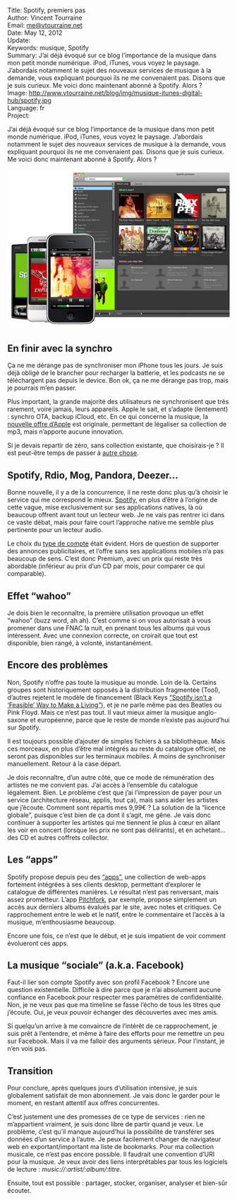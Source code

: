 Title:    Spotify, premiers pas  
Author:   Vincent Tourraine  
Email:    me@vtourraine.net  
Date:     May 12, 2012  
Update:   
Keywords: musique, Spotify  
Summary:  J’ai déjà évoqué sur ce blog l’importance de la musique dans mon petit monde numérique. iPod, iTunes, vous voyez le paysage. J’abordais notamment le sujet des nouveaux services de musique à la demande, vous expliquant pourquoi ils ne me convenaient pas. Disons que je suis curieux. Me voici donc maintenant abonné à Spotify. Alors ?  
Image:    http://www.vtourraine.net/blog/img/musique-itunes-digital-hub/spotify.jpg  
Language: fr  
Project:  

<p>J’ai déjà évoqué sur ce blog l’importance de la musique dans mon petit monde numérique. iPod, iTunes, vous voyez le paysage. J’abordais notamment le sujet des nouveaux services de musique à la demande, vous expliquant pourquoi ils ne me convenaient pas. Disons que je suis curieux. Me voici donc maintenant abonné à Spotify. Alors ?</p>

<div class="slideshow">
	<img src="img/musique-itunes-digital-hub/spotify.jpg" alt="Spotify" />
</div>
<h2>En finir avec la synchro</h2>
<p>
    Ça ne me dérange pas de synchroniser mon iPhone tous les jours. Je suis déjà obligé de le brancher pour recharger la batterie, et les podcasts ne se téléchargent pas depuis le device. Bon ok, ça ne me dérange pas trop, mais je pourrais m’en passer.
</p>
<p>
    Plus important, la grande majorité des utilisateurs ne synchronisent que très rarement, voire jamais, leurs appareils. Apple le sait, et s’adapte (lentement) : synchro OTA, backup iCloud, etc. En ce qui concerne la musique, la <a href="http://www.apple.com/itunes/itunes-match/">nouvelle offre d’Apple</a> est originale, permettant de légaliser sa collection de mp3, mais n’apporte aucune innovation.
</p>
<p>
    Si je devais repartir de zéro, sans collection existante, que choisirais-je ? Il est peut-être temps de passer à <a href="http://www.vtourraine.net/blog/musique-itunes-digital-hub">autre chose</a>.
</p>

<h2>Spotify, Rdio, Mog, Pandora, Deezer…</h2>
<p>
    Bonne nouvelle, il y a de la concurrence, il ne reste donc plus qu’à choisir le service qui me correspond le mieux. <a href="http://www.spotify.com">Spotify</a>, en plus d’être à l’origine de cette vague, mise exclusivement sur ses applications natives, là où beaucoup offrent avant tout un lecteur web. Je ne vais pas rentrer ici dans ce vaste débat, mais pour faire court l’approche native me semble plus pertinente pour un lecteur audio.
</p>
<p>
    Le choix du <a href="http://www.spotify.com/get-spotify/overview/">type de compte</a> était évident. Hors de question de supporter des annonces publicitaires, et l’offre sans ses applications mobiles n’a pas beaucoup de sens. C’est donc Premium, avec un prix qui reste très abordable (inférieur au prix d’un CD par mois, pour comparer ce qui comparable). 
</p>

<h2>Effet “wahoo”</h2>
<p>
    Je dois bien le reconnaître, la première utilisation provoque un effet “wahoo” (buzz word, ah ah). C’est comme si on vous autorisait à vous promener dans une FNAC la nuit, en prenant tous les albums qui vous intéressent. Avec une connexion correcte, on croirait que tout est disponible, bien rangé, à volonté, instantanément. 
</p>

<h2>Encore des problèmes</h2>
<p>
    Non, Spotify n’offre pas toute la musique au monde. Loin de là. Certains groupes sont historiquement opposés à la distribution fragmentée (Tool), d’autres rejetent le modèle de financement (Black Keys <a href="http://www.spinner.com/2011/12/14/black-keys-spotify/">“Spotify isn’t a ‘Feasible’ Way to Make a Living”</a>), et je ne parle même pas des Beatles ou Pink Floyd. Mais ce n’est pas tout. Il vaut mieux aimer la musique anglo-saxone et européenne, parce que le reste de monde n’existe pas aujourd’hui sur Spotify.
</p>
<p>
    Il est toujours possible d’ajouter de simples fichiers à sa bibliothèque. Mais ces morceaux, en plus d’être mal intégrés au reste du catalogue officiel, ne seront pas disponibles sur les terminaux mobiles. À moins de synchroniser manuellement. Retour à la case départ.
</p>
<p>
    Je dois reconnaître, d’un autre côté, que ce mode de rémunération des artistes ne me convient pas. J’ai accès à l’ensemble du catalogue légalement. Bien. Le problème c’est que j’ai l’impression de payer pour un service (architecture réseau, applis, tout ça), mais sans aider les artistes que j’écoute. Comment sont répartis mes 9,99€ ? La solution de la “licence globale”, puisque c’est bien de ça dont il s’agit, me gêne. Je vais donc continuer à supporter les artistes qui me tiennent le plus à cœur en allant les voir en concert (lorsque les prix ne sont pas délirants), et en achetant… des CD et autres coffrets collector. 
</p>

<h2>Les “apps”</h2>
<p>
    Spotify propose depuis peu des <a href="http://www.spotify.com/about/apps/">“apps”</a>, une collection de web-apps fortement intégrées à ses clients desktop, permettant d’explorer le catalogue de différentes manières. Le résultat n’est pas renversant, mais assez prometteur. L’app <a href="http://open.spotify.com/app/pitchfork">Pitchfork</a>, par exemple, propose simplement un accès aux derniers albums évalués par le site, avec notes et critiques. Ce rapprochement entre le web et le natif, entre le commentaire et l’accès à la musique, m’enthousiasme beaucoup.
</p>
<p>
    Encore une fois, ce n’est que le début, et je suis impatient de voir comment évolueront ces apps. 
</p>

<h2>La musique “sociale” (a.k.a. Facebook)</h2>
<p>
    Faut-il lier son compte Spotify avec son profil Facebook ? Encore une question existentielle. Difficile à dire parce que je n’ai absolument aucune confiance en Facebook pour respecter mes paramètres de confidentialité. Non, je ne veux pas que ma timeline se fasse l’écho de tous les titres que j’écoute. Oui, je veux pouvoir échanger des découvertes avec mes amis.
</p>
<p>
    Si quelqu’un arrive à me convaincre de l’intérêt de ce rapprochement, je suis prêt à l’entendre, et même à faire des efforts pour me remettre un peu sur Facebook. Mais il va me falloir des arguments sérieux. Pour l’instant, je n’en vois pas.
</p>

<h2>Transition</h2>
<p>
    Pour conclure, après quelques jours d’utilisation intensive, je suis globalement satisfait de mon abonnement. Je vais donc le garder pour le moment, en restant attentif aux offres concurrentes.
</p>
<p>
    C’est justement une des promesses de ce type de services : rien ne m’appartient vraiment, je suis donc libre de partir quand je veux. Le problème, c’est qu’il manque aujourd’hui la possibilité de transférer ses données d’un service à l’autre. Je peux facilement changer de navigateur web en exportant/important ma liste de bookmarks. Pour ma collection musicale, ce n’est pas encore possible. Il faudrait une convention d’URI pour la musique. Je veux avoir des liens interprétables par tous les logiciels de lecture : <em>music://:artist/:album/:titre</em>.
</p>
<p>
    Ensuite, tout est possible : partager, stocker, organiser, analyser et bien-sûr écouter.
</p>